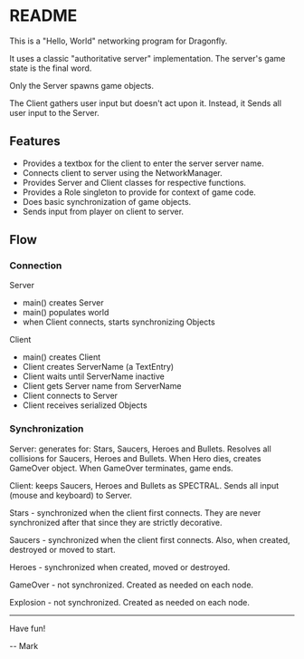 # README

This is a "Hello, World" networking program for Dragonfly.

It uses a classic "authoritative server" implementation.  The server's
game state is the final word.

Only the Server spawns game objects.

The Client gathers user input but doesn't act upon it. Instead, it
Sends all user input to the Server.

## Features

+ Provides a textbox for the client to enter the server server name.
+ Connects client to server using the NetworkManager.
+ Provides Server and Client classes for respective functions.
+ Provides a Role singleton to provide for context of game code.
+ Does basic synchronization of game objects.
+ Sends input from player on client to server.

## Flow

### Connection

Server

+ main() creates Server
+ main() populates world
+ when Client connects, starts synchronizing Objects

Client

+ main() creates Client
+ Client creates ServerName (a TextEntry)
+ Client waits until ServerName inactive
+ Client gets Server name from ServerName 
+ Client connects to Server
+ Client receives serialized Objects

### Synchronization

Server: generates for: Stars, Saucers, Heroes and Bullets.  Resolves
all collisions for Saucers, Heroes and Bullets.  When Hero dies,
creates GameOver object.  When GameOver terminates, game ends.

Client: keeps Saucers, Heroes and Bullets as SPECTRAL.  Sends all
input (mouse and keyboard) to Server. 

Stars - synchronized when the client first connects.  They are never
synchronized after that since they are strictly decorative.

Saucers - synchronized when the client first connects.  Also, when
created, destroyed or moved to start.

Heroes - synchronized when created, moved or destroyed.

GameOver - not synchronized.  Created as needed on each node.

Explosion - not synchronized.  Created as needed on each node.

-------------------------------------

Have fun!

-- Mark

